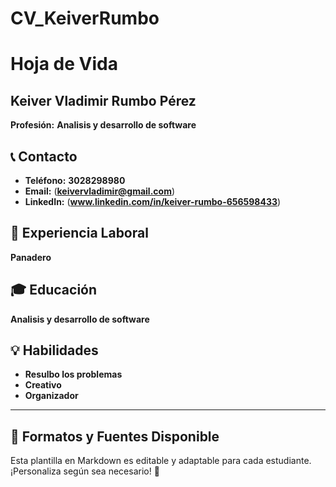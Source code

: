 # CV_KeiverRumbo
# Hoja de Vida

## Keiver Vladimir Rumbo Pérez 
**Profesión:** **Analisis y desarrollo de software**

## 📞 Contacto
- **Teléfono:** **3028298980**
- **Email:** (**keivervladimir@gmail.com**)
- **LinkedIn:** (**www.linkedin.com/in/keiver-rumbo-656598433**)

## 🏢 Experiencia Laboral
**Panadero**


## 🎓 Educación
**Analisis y desarrollo de software**

## 💡 Habilidades
- **Resulbo los problemas**
- **Creativo**
- **Organizador**

---

## 🎨 Formatos y Fuentes Disponible

Esta plantilla en Markdown es editable y adaptable para cada estudiante. ¡Personaliza según sea necesario! 🎯

